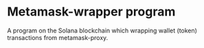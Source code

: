 # Metamask-wrapper program

A program on the Solana blockchain which wrapping wallet (token) transactions from metamask-proxy.
